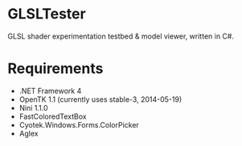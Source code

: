 GLSLTester
==========

GLSL shader experimentation testbed & model viewer, written in C#.

Requirements
============

* .NET Framework 4
* OpenTK 1.1 (currently uses stable-3, 2014-05-19)
* Nini 1.1.0
* FastColoredTextBox
* Cyotek.Windows.Forms.ColorPicker
* Aglex
